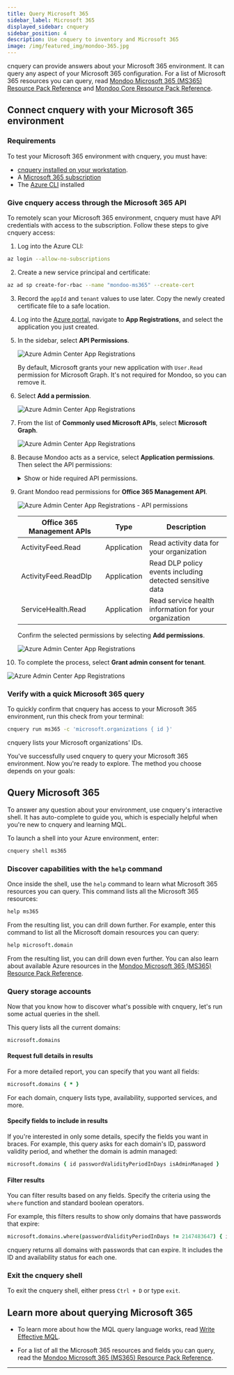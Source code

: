 ```yaml
---
title: Query Microsoft 365
sidebar_label: Microsoft 365
displayed_sidebar: cnquery
sidebar_position: 4
description: Use cnquery to inventory and Microsoft 365
image: /img/featured_img/mondoo-365.jpg
---
```


cnquery can provide answers about your Microsoft 365 environment. It can query any aspect of your Microsoft 365 configuration. For a list of Microsoft 365 resources you can query, read [Mondoo Microsoft 365 (MS365) Resource Pack Reference](/mql/resources/ms365-pack/) and [Mondoo Core Resource Pack Reference](/mql/resources/core-pack/).

## Connect cnquery with your Microsoft 365 environment

### Requirements

To test your Microsoft 365 environment with cnquery, you must have:

- [cnquery installed on your workstation](/cnquery/).
- A [Microsoft 365 subscription](https://www.microsoft.com/en-us/microsoft-365)
- The [Azure CLI](https://learn.microsoft.com/en-us/cli/azure/install-azure-cli) installed

### Give cnquery access through the Microsoft 365 API

To remotely scan your Microsoft 365 environment, cnquery must have API credentials with access to the subscription. Follow these steps to give cnquery access:

1.  Log into the Azure CLI:

```bash
az login --allow-no-subscriptions
```

2. Create a new service principal and certificate:

```bash
az ad sp create-for-rbac --name "mondoo-ms365" --create-cert
```

3. Record the `appId` and `tenant` values to use later. Copy the newly created certificate file to a safe location.

4. Log into the [Azure portal](https://portal.azure.com), navigate to **App Registrations**, and select the application you just created.

5. In the sidebar, select **API Permissions**.

   ![Azure Admin Center App Registrations](/img/platform/infra/saas/ms365/aad.portal.azure.registration.complete.png)

   By default, Microsoft grants your new application with `User.Read` permission for Microsoft Graph. It's not required for Mondoo, so you can remove it.

6. Select **Add a permission**.

   ![Azure Admin Center App Registrations](/img/platform/infra/saas/ms365/aad.portal.azure.apipermissions.add.png)

7. From the list of **Commonly used Microsoft APIs**, select **Microsoft Graph**.

   ![Azure Admin Center App Registrations](/img/platform/infra/saas/ms365/aad.portal.azure.apipermissions.graph.png)

8. Because Mondoo acts as a service, select **Application permissions**. Then select the API permissions:

   <details>
   <summary>Show or hide required API permissions.</summary>

   | Microsoft Graph                         | Type        | Description                                                       |
   | --------------------------------------- | ----------- | ----------------------------------------------------------------- |
   | Application.Read.All                    | Application | Read all applications                                             |
   | AuditLog.Read.All                       | Application | Read all audit log data                                           |
   | Calendars.Read                          | Application | Read calendars in all mailboxes                                   |
   | Device.Read.All                         | Application | Read all devices                                                  |
   | DeviceManagementApps.Read.All           | Application | Read Microsoft Intune apps                                        |
   | DeviceManagementConfiguration.Read.All  | Application | Read Microsoft Intune device configuration and policies           |
   | DeviceManagementManagedDevices.Read.All | Application | Read Microsoft Intune devices                                     |
   | DeviceManagementRBAC.Read.All           | Application | Read Microsoft Intune RBAC settings                               |
   | DeviceManagementServiceConfig.Read.All  | Application | Read Microsoft Intune configuration                               |
   | Directory.Read.All                      | Application | Read directory data                                               |
   | Domain.Read.All                         | Application | Read domains                                                      |
   | IdentityProvider.Read.All               | Application | Read identity providers                                           |
   | IdentityRiskEvent.Read.All              | Application | Read all identity risk event information                          |
   | IdentityRiskyUser.Read.All              | Application | Read all identity risky user information                          |
   | InformationProtectionPolicy.Read.All    | Application | Read all published labels and label policies for an organization. |
   | MailboxSettings.Read                    | Application | Read all user mailbox settings                                    |
   | Organization.Read.All                   | Application | Read organization information                                     |
   | OrgContact.Read.All                     | Application | Read organizational contacts                                      |
   | Policy.Read.All                         | Application | Read your organization's policies                                 |
   | Policy.Read.ConditionalAccess           | Application | Read your organization's conditional access policies              |
   | Policy.Read.PermissionGrant             | Application | Read consent and permission grant policies                        |
   | RoleManagement.Read.All                 | Application | Read role management data for all RBAC providers                  |
   | SecurityActions.Read.All                | Application | Read your organization's security actions                         |
   | SecurityEvents.Read.All                 | Application | Read your organization’s security events                          |
   | TeamsAppInstallation.ReadForUser.All    | Application | Read all users' installed Teams apps                              |
   | TeamSettings.Read.All                   | Application | Read all teams' settings                                          |
   | ThreatAssessment.Read.All               | Application | Read threat assessment requests                                   |
   | ThreatIndicators.Read.All               | Application | Read all threat indicators                                        |

   </details>

9. Grant Mondoo read permissions for **Office 365 Management API**.

   ![Azure Admin Center App Registrations - API permissions](/img/platform/infra/saas/ms365/aad.portal.azure.apipermissions.o365.png)

   | Office 365 Management APIs | Type        | Description                                              |
   | -------------------------- | ----------- | -------------------------------------------------------- |
   | ActivityFeed.Read          | Application | Read activity data for your organization                 |
   | ActivityFeed.ReadDlp       | Application | Read DLP policy events including detected sensitive data |
   | ServiceHealth.Read         | Application | Read service health information for your organization    |

   Confirm the selected permissions by selecting **Add permissions**.

   ![Azure Admin Center App Registrations](/img/platform/infra/saas/ms365/aad.portal.azure.apipermissions.select.png)

10. To complete the process, select **Grant admin consent for tenant**.

![Azure Admin Center App Registrations](/img/platform/infra/saas/ms365/aad.portal.azure.apipermissions.confirm.png)

### Verify with a quick Microsoft 365 query

To quickly confirm that cnquery has access to your Microsoft 365 environment, run this check from your terminal:

```bash
cnquery run ms365 -c 'microsoft.organizations { id }'
```

cnquery lists your Microsoft organizations' IDs.

You've successfully used cnquery to query your Microsoft 365 environment. Now you're ready to explore. The method you choose depends on your goals:

## Query Microsoft 365

To answer any question about your environment, use cnquery's interactive shell. It has auto-complete to guide you, which is especially helpful when you're new to cnquery and learning MQL.

To launch a shell into your Azure environment, enter:

```bash
cnquery shell ms365
```

### Discover capabilities with the `help` command

Once inside the shell, use the `help` command to learn what Microsoft 365 resources you can query. This command lists all the Microsoft 365 resources:

```coffee
help ms365
```

From the resulting list, you can drill down further. For example, enter this command to list all the Microsoft domain resources you can query:

```coffee
help microsoft.domain
```

From the resulting list, you can drill down even further. You can also learn about available Azure resources in the [Mondoo Microsoft 365 (MS365) Resource Pack Reference](/mql/resources/ms365-pack/).

### Query storage accounts

Now that you know how to discover what's possible with cnquery, let's run some actual queries in the shell.

This query lists all the current domains:

```coffee
microsoft.domains
```

#### Request full details in results

For a more detailed report, you can specify that you want all fields:

```coffee
microsoft.domains { * }
```

For each domain, cnquery lists type, availability, supported services, and more.

#### Specify fields to include in results

If you're interested in only some details, specify the fields you want in braces. For example, this query asks for each domain's ID, password validity period, and whether the domain is admin managed:

```coffee
microsoft.domains { id passwordValidityPeriodInDays isAdminManaged }
```

#### Filter results

You can filter results based on any fields. Specify the criteria using the `where` function and standard boolean operators.

For example, this filters results to show only domains that have passwords that expire:

```coffee
microsoft.domains.where(passwordValidityPeriodInDays != 2147483647) { id availabilityStatus }
```

cnquery returns all domains with passwords that can expire. It includes the ID and availability status for each one.

### Exit the cnquery shell

To exit the cnquery shell, either press `Ctrl + D` or type `exit`.

## Learn more about querying Microsoft 365

- To learn more about how the MQL query language works, read [Write Effective MQL](/mql/mql.write/).

- For a list of all the Microsoft 365 resources and fields you can query, read the [Mondoo Microsoft 365 (MS365) Resource Pack Reference](/mql/resources/ms365-pack/).

---
